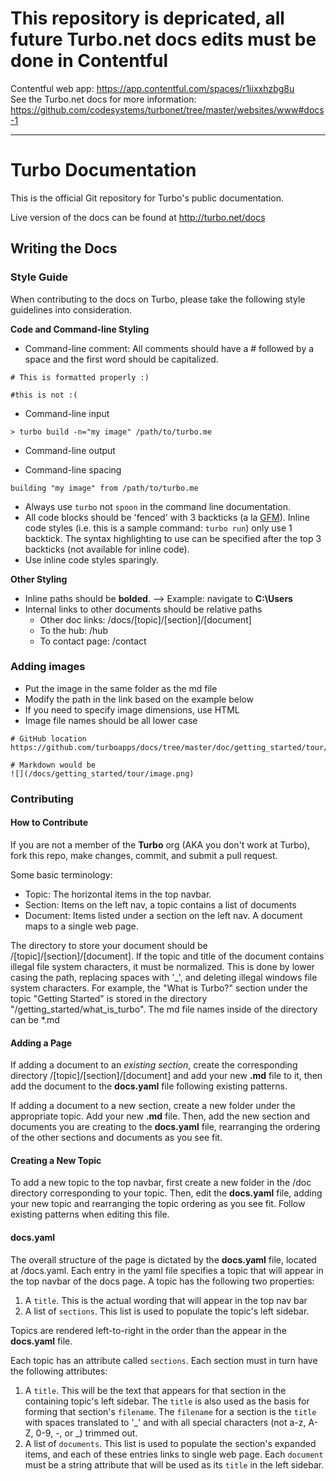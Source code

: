 # This repository is depricated, all future Turbo.net docs edits must be done in Contentful

Contentful web app: https://app.contentful.com/spaces/r1iixxhzbg8u  
See the Turbo.net docs for more information: https://github.com/codesystems/turbonet/tree/master/websites/www#docs-1  

----

# Turbo Documentation

This is the official Git repository for Turbo's public documentation. 

Live version of the docs can be found at http://turbo.net/docs

## Writing the Docs

### Style Guide

When contributing to the docs on Turbo, please take the following style guidelines into consideration. 

**Code and Command-line Styling**

- Command-line comment: All comments should have a # followed by a space and the first word should be capitalized.

```
# This is formatted properly :)

#this is not :( 
```

- Command-line input

```
> turbo build -n="my image" /path/to/turbo.me
```

- Command-line output


- Command-line spacing



```
building "my image" from /path/to/turbo.me
```

- Always use `turbo` not `spoon` in the command line documentation.
- All code blocks should be 'fenced' with 3 backticks (a la [GFM](http://github.com/github-flavored-markdown)). Inline code styles (i.e. this is a sample command: `turbo run`) only use 1 backtick. The syntax highlighting to use can be specified after the top 3 backticks (not available for inline code). 
- Use inline code styles sparingly. 

**Other Styling**

- Inline paths should be **bolded**. --> Example: navigate to **C:\Users** 
- Internal links to other documents should be relative paths
	* Other doc links: /docs/[topic]/[section]/[document]
	* To the hub: /hub
	* To contact page: /contact

### Adding images

- Put the image in the same folder as the md file
- Modify the path in the link based on the example below
- If you need to specify image dimensions, use HTML
- Image file names should be all lower case

```
# GitHub location
https://github.com/turboapps/docs/tree/master/doc/getting_started/tour/image.png

# Markdown would be
![](/docs/getting_started/tour/image.png)
```

### Contributing 

#### How to Contribute

If you are not a member of the **Turbo** org (AKA you don't work at Turbo), fork this repo, make changes, commit, and submit a pull request.

Some basic terminology:
- Topic: The horizontal items in the top navbar.
- Section: Items on the left nav, a topic contains a list of documents
- Document: Items listed under a section on the left nav. A document maps to a single web page.

The directory to store your document should be /[topic]/[section]/[document]. 
If the topic and title of the document contains illegal file system characters, it must be normalized.
This is done by lower casing the path, replacing spaces with '_', and deleting illegal windows file system characters.
For example, the "What is Turbo?" section under the topic "Getting Started" is stored in the directory "/getting_started/what_is_turbo". The md file names inside of the directory can be *.md

#### Adding a Page

If adding a document to an *existing section*, create the corresponding directory /[topic]/[section]/[document] and add your new **.md** file to it, then add the document to the **docs.yaml** file following existing patterns. 

If adding a document to a new section, create a new folder under the appropriate topic. Add your new **.md** file. Then, add the new section and documents you are creating to the **docs.yaml** file, rearranging the ordering of the other sections and documents as you see fit. 

#### Creating a New Topic

To add a new topic to the top navbar, first create a new folder in the /doc directory corresponding to your topic. Then, edit the **docs.yaml** file, adding your new topic and rearranging the topic ordering as you see fit. Follow existing patterns when editing this file. 

#### docs.yaml

The overall structure of the page is dictated by the **docs.yaml** file, located at /docs.yaml.
Each entry in the yaml file specifies a topic that will appear in the top navbar of the docs page. A topic has the following two properties:

1. A `title`. This is the actual wording that will appear in the top nav bar
2. A list of `sections`. This list is used to populate the topic's left sidebar. 

Topics are rendered left-to-right in the order than the appear in the **docs.yaml** file.

Each topic has an attribute called `sections`. Each section must in turn have the following attributes: 

1. A `title`. This will be the text that appears for that section in the containing topic's left sidebar. The `title` is also used as the basis for forming that section's `filename`. The `filename` for a section is the `title` with spaces translated to '_' and with all special characters (not a-z, A-Z, 0-9, -, or _) trimmed out. 
2. A list of `documents`. This list is used to populate the section's expanded items, and each of these entries links to single web page. Each `document` must be a string attribute that will be used as its `title` in the left sidebar.
